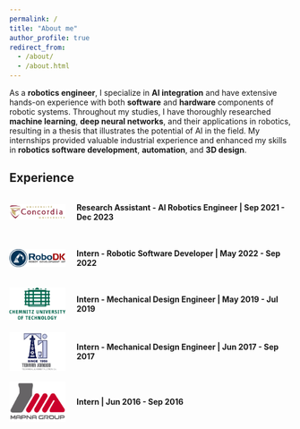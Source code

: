 ```yaml
---
permalink: /
title: "About me"
author_profile: true
redirect_from: 
  - /about/
  - /about.html
---
```

As a **robotics engineer**, I specialize in **AI integration** and have extensive hands-on experience with both **software** and **hardware** components of robotic systems. Throughout my studies, I have thoroughly researched **machine learning**, **deep neural networks**, and their applications in robotics, resulting in a thesis that illustrates the potential of AI in the field. My internships provided valuable industrial experience and enhanced my skills in **robotics software development**, **automation**, and **3D design**.

## Experience

<style>
.experience-container {
  display: flex;
  align-items: center;
  margin-bottom: 20px; /* Adjust margin as needed */
}

.company-logo {
  max-width: 100px; /* Adjust the maximum width of the logo */
  margin-right: 20px; /* Adjust spacing between logo and text */
}

.experience-info {
  flex: 1;
}
</style>

<!-- Concordia -->
<div class="experience-container">
  <img src="/images/Concordia_logo.png" alt="Concordia Logo" class="company-logo">
  <div class="experience-info">
    <p><strong>Research Assistant - AI Robotics Engineer | Sep 2021 - Dec 2023</strong></p>
  </div>
</div>

<!-- RoboDK -->
<div class="experience-container">
  <img src="/images/RoboDK_logo.png" alt="RoboDK Logo" class="company-logo">
  <div class="experience-info">
    <p><strong>Intern - Robotic Software Developer | May 2022 - Sep 2022</strong></p>
  </div>
</div>

<!-- Chemnitz University of Technology -->
<div class="experience-container">
  <img src="/images/Chemnitz_logo.png" alt="Chemnitz Logo" class="company-logo">
  <div class="experience-info">
    <p><strong>Intern - Mechanical Design Engineer | May 2019 - Jul 2019</strong></p>
  </div>
</div>

<!-- Tehran Jonoob Co. -->
<div class="experience-container">
  <img src="/images/Tehran_Jonoob_logo.png" alt="Tehran Jonoob Logo" class="company-logo">
  <div class="experience-info">
    <p><strong>Intern - Mechanical Design Engineer | Jun 2017 - Sep 2017</strong></p>
  </div>
</div>

<!-- Mapna Locomotive Engineering and Manufacturing Company -->
<div class="experience-container">
  <img src="/images/Mapna_logo.png" alt="Mapna Logo" class="company-logo">
  <div class="experience-info">
    <p><strong>Intern | Jun 2016 - Sep 2016</strong></p>
  </div>
</div>
<!--- A data-driven personal website
======


Getting started
======
1. Register a GitHub account if you don't have one and confirm your e-mail (required!)
1. Fork [this repository](https://github.com/academicpages/academicpages.github.io) by clicking the "fork" button in the top right. 
1. Go to the repository's settings (rightmost item in the tabs that start with "Code", should be below "Unwatch"). Rename the repository "[your GitHub username].github.io", which will also be your website's URL.
1. Set site-wide configuration and create content & metadata (see below -- also see [this set of diffs](http://archive.is/3TPas) showing what files were changed to set up [an example site](https://getorg-testacct.github.io) for a user with the username "getorg-testacct")
1. Upload any files (like PDFs, .zip files, etc.) to the files/ directory. They will appear at https://[your GitHub username].github.io/files/example.pdf.  
1. Check status by going to the repository settings, in the "GitHub pages" section

Site-wide configuration
------
The main configuration file for the site is in the base directory in [_config.yml](https://github.com/academicpages/academicpages.github.io/blob/master/_config.yml), which defines the content in the sidebars and other site-wide features. You will need to replace the default variables with ones about yourself and your site's github repository. The configuration file for the top menu is in [_data/navigation.yml](https://github.com/academicpages/academicpages.github.io/blob/master/_data/navigation.yml). For example, if you don't have a portfolio or blog posts, you can remove those items from that navigation.yml file to remove them from the header. 

Create content & metadata
------
For site content, there is one markdown file for each type of content, which are stored in directories like _publications, _talks, _posts, _teaching, or _pages. For example, each talk is a markdown file in the [_talks directory](https://github.com/academicpages/academicpages.github.io/tree/master/_talks). At the top of each markdown file is structured data in YAML about the talk, which the theme will parse to do lots of cool stuff. The same structured data about a talk is used to generate the list of talks on the [Talks page](https://academicpages.github.io/talks), each [individual page](https://academicpages.github.io/talks/2012-03-01-talk-1) for specific talks, the talks section for the [CV page](https://academicpages.github.io/cv), and the [map of places you've given a talk](https://academicpages.github.io/talkmap.html) (if you run this [python file](https://github.com/academicpages/academicpages.github.io/blob/master/talkmap.py) or [Jupyter notebook](https://github.com/academicpages/academicpages.github.io/blob/master/talkmap.ipynb), which creates the HTML for the map based on the contents of the _talks directory).

**Markdown generator**

I have also created [a set of Jupyter notebooks](https://github.com/academicpages/academicpages.github.io/tree/master/markdown_generator
) that converts a CSV containing structured data about talks or presentations into individual markdown files that will be properly formatted for the Academic Pages template. The sample CSVs in that directory are the ones I used to create my own personal website at stuartgeiger.com. My usual workflow is that I keep a spreadsheet of my publications and talks, then run the code in these notebooks to generate the markdown files, then commit and push them to the GitHub repository.

How to edit your site's GitHub repository
------
Many people use a git client to create files on their local computer and then push them to GitHub's servers. If you are not familiar with git, you can directly edit these configuration and markdown files directly in the github.com interface. Navigate to a file (like [this one](https://github.com/academicpages/academicpages.github.io/blob/master/_talks/2012-03-01-talk-1.md) and click the pencil icon in the top right of the content preview (to the right of the "Raw | Blame | History" buttons). You can delete a file by clicking the trashcan icon to the right of the pencil icon. You can also create new files or upload files by navigating to a directory and clicking the "Create new file" or "Upload files" buttons. 

Example: editing a markdown file for a talk
![Editing a markdown file for a talk](/images/editing-talk.png)

For more info
------
More info about configuring Academic Pages can be found in [the guide](https://academicpages.github.io/markdown/). The [guides for the Minimal Mistakes theme](https://mmistakes.github.io/minimal-mistakes/docs/configuration/) (which this theme was forked from) might also be helpful.
-->
